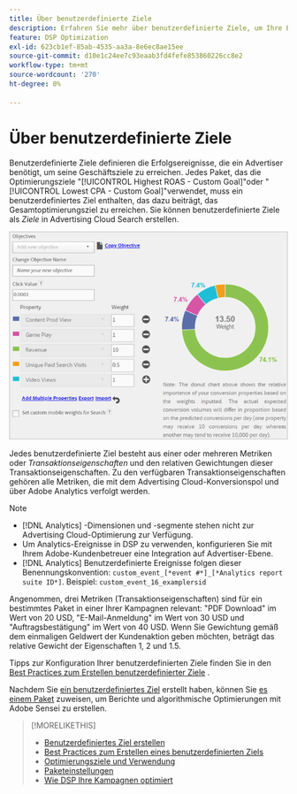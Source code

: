 ```yaml
---
title: Über benutzerdefinierte Ziele
description: Erfahren Sie mehr über benutzerdefinierte Ziele, um Ihre Erfolgsereignisse in Paketen zu definieren, die für den niedrigsten CPA oder den höchsten ROAS optimiert sind.
feature: DSP Optimization
exl-id: 623cb1ef-85ab-4535-aa3a-8e6ec8ae15ee
source-git-commit: d10e1c24ee7c93eaab3fd4fefe853860226cc8e2
workflow-type: tm+mt
source-wordcount: '270'
ht-degree: 0%

---
```


# Über benutzerdefinierte Ziele

Benutzerdefinierte Ziele definieren die Erfolgsereignisse, die ein Advertiser benötigt, um seine Geschäftsziele zu erreichen. Jedes Paket, das die Optimierungsziele &quot;[!UICONTROL Highest ROAS - Custom Goal]&quot;oder &quot;[!UICONTROL Lowest CPA - Custom Goal]&quot;verwendet, muss ein benutzerdefiniertes Ziel enthalten, das dazu beiträgt, das Gesamtoptimierungsziel zu erreichen. Sie können benutzerdefinierte Ziele als *Ziele* in Advertising Cloud Search erstellen.

![benutzerdefinierte Ziele](/help/dsp/assets/objective-goals.png)

Jedes benutzerdefinierte Ziel besteht aus einer oder mehreren Metriken oder *Transaktionseigenschaften* und den relativen Gewichtungen dieser Transaktionseigenschaften. Zu den verfügbaren Transaktionseigenschaften gehören alle Metriken, die mit dem Advertising Cloud-Konversionspol und über Adobe Analytics verfolgt werden.

>[!NOTE]
>
>* [!DNL Analytics] -Dimensionen und -segmente stehen nicht zur Advertising Cloud-Optimierung zur Verfügung.
>* Um Analytics-Ereignisse in DSP zu verwenden, konfigurieren Sie mit Ihrem Adobe-Kundenbetreuer eine Integration auf Advertiser-Ebene.
>* [!DNL Analytics] Benutzerdefinierte Ereignisse folgen dieser Benennungskonvention:  `custom_event_[*event #*]_[*Analytics report suite ID*]`. Beispiel: `custom_event_16_examplersid`


Angenommen, drei Metriken (Transaktionseigenschaften) sind für ein bestimmtes Paket in einer Ihrer Kampagnen relevant: &quot;PDF Download&quot; im Wert von 20 USD, &quot;E-Mail-Anmeldung&quot; im Wert von 30 USD und &quot;Auftragsbestätigung&quot; im Wert von 40 USD. Wenn Sie Gewichtung gemäß dem einmaligen Geldwert der Kundenaktion geben möchten, beträgt das relative Gewicht der Eigenschaften 1, 2 und 1.5.

Tipps zur Konfiguration Ihrer benutzerdefinierten Ziele finden Sie in den [Best Practices zum Erstellen benutzerdefinierter Ziele](custom-goal-best-practices.md) .

Nachdem Sie [ein benutzerdefiniertes Ziel](custom-goal-create.md) erstellt haben, können Sie [es einem Paket](/help/dsp/campaign-management/packages/package-settings.md) zuweisen, um Berichte und algorithmische Optimierungen mit Adobe Sensei zu erstellen.

>[!MORELIKETHIS]
>
>* [Benutzerdefiniertes Ziel erstellen](custom-goal-create.md)
>* [Best Practices zum Erstellen eines benutzerdefinierten Ziels](custom-goal-best-practices.md)
>* [Optimierungsziele und Verwendung](optimization-goals.md)
>* [Paketeinstellungen](/help/dsp/campaign-management/packages/package-settings.md)
> * [Wie DSP Ihre Kampagnen optimiert](optimization-how-dsp-optimizes-campaigns.md)

